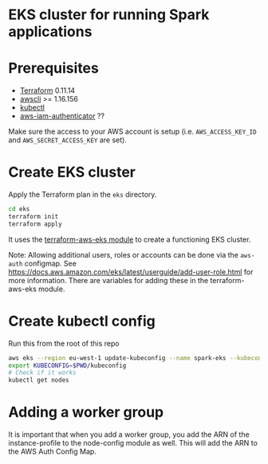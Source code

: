 # EKS cluster for running Spark applications

# Prerequisites
- [Terraform](https://github.com/hashicorp/terraform) 0.11.14
- [awscli](https://pypi.org/project/awscli/) >= 1.16.156
- [kubectl](https://kubernetes.io/docs/tasks/tools/install-kubectl)
- [aws-iam-authenticator](https://docs.aws.amazon.com/eks/latest/userguide/install-aws-iam-authenticator.html) ??

Make sure the access to your AWS account is setup (i.e. `AWS_ACCESS_KEY_ID` and `AWS_SECRET_ACCESS_KEY` are set).

# Create EKS cluster
Apply the Terraform plan in the `eks` directory.
```bash
cd eks
terraform init
terraform apply
```

It uses the [terraform-aws-eks module](https://github.com/terraform-aws-modules/terraform-aws-eks) to create a functioning EKS cluster.

Note: Allowing additional users, roles or accounts can be done via the `aws-auth` configmap.
See https://docs.aws.amazon.com/eks/latest/userguide/add-user-role.html for more information.
There are variables for adding these in the terraform-aws-eks module.

# Create kubectl config

Run this from the root of this repo

```bash
aws eks --region eu-west-1 update-kubeconfig --name spark-eks --kubeconfig kubeconfig
export KUBECONFIG=$PWD/kubeconfig
# Check if it works
kubectl get nodes
```

# Adding a worker group

It is important that when you add a worker group, you add the ARN of the instance-profile to the node-config module as well. This will add the ARN to the AWS Auth Config Map.
